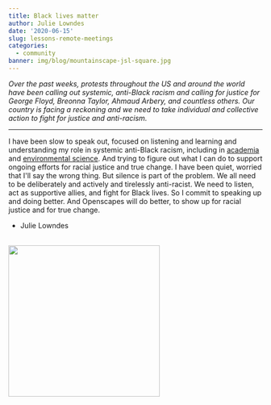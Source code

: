 ```yaml
---
title: Black lives matter
author: Julie Lowndes
date: '2020-06-15'
slug: lessons-remote-meetings
categories:
  - community 
banner: img/blog/mountainscape-jsl-square.jpg
---
```


*Over the past weeks, protests throughout the US and around the world have been calling out systemic, anti-Black racism and calling for justice for George Floyd, Breonna Taylor, Ahmaud Arbery, and countless others. Our country is facing a reckoning and we need to take individual and collective action to fight for justice and anti-racism.*

---

I have been slow to speak out, focused on listening and learning and understanding my role in systemic anti-Black racism, including in [academia](https://medium.com/the-faculty/white-academia-do-better-fa96cede1fc5) and [environmental science](https://www.vice.com/en_us/article/889qxx/its-time-for-environmental-studies-to-own-up-to-erasing-black-people). And trying to figure out what I can do to support ongoing efforts for racial justice and true change. I have been quiet, worried that I'll say the wrong thing. But silence is part of the problem. We all need to be deliberately and actively and tirelessly anti-racist. We need to listen, act as supportive allies, and fight for Black lives. So I commit to speaking up and doing better. And Openscapes will do better, to show up for racial justice and for true change.

- Julie Lowndes

<br>
  <img src="/img/blog/mountainscape-jsl.jpg" width="300px"></a>
<br>
